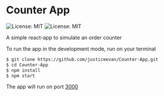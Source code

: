 # Counter App

![License: MIT](https://img.shields.io/badge/Language-Javascript-green.svg)
![License: MIT](https://img.shields.io/badge/Tool-Docker-blue.svg)

A simple react-app to simulate an order counter

To run the app in the development mode, run on your terminal

```bash
$ git clone https://github.com/justiceevan/Counter-App.git
$ cd Counter-App
$ npm install
$ npm start
```

The app will run on port [3000](http://localhost:3000)
